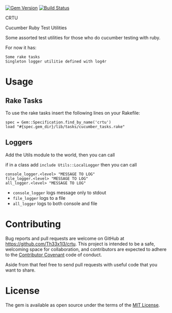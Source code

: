 [![Gem Version](https://badge.fury.io/rb/crtu.svg)](https://badge.fury.io/rb/crtu)
[![Build Status](https://travis-ci.org/Th33x1l3/CRTU.svg?branch=master)](https://travis-ci.org/Th33x1l3/CRTU)

CRTU

Cucumber Ruby Test Utilities

Some assorted test utilities for those who do cucumber testing with ruby. 

For now it has:

    Some rake tasks
    Singleton logger utilitie defined with log4r
    
# Usage

## Rake Tasks
To use the rake tasks insert the following lines on your Rakefile:

```
spec = Gem::Specification.find_by_name('crtu')
load "#{spec.gem_dir}/lib/tasks/cucumber_tasks.rake"

```

## Loggers
Add the Utils module to the world, then you can call

if in a class add `include Utils::LocalLogger`
then you can call
```
console_logger.<level> "MESSAGE TO LOG"
file_logger.<level> "MESSAGE TO LOG"
all_logger.<level> "MESSAGE TO LOG"
```

- `console_logger` logs message only to stdout
- `file_logger` logs to a file
- `all_logger` logs to both console and file

# Contributing

Bug reports and pull requests are welcome on GitHub at https://github.com/Th33x1l3/crtu. This project is intended to be a safe, welcoming space for collaboration, and contributors are expected to adhere to the [Contributor Covenant](http://contributor-covenant.org) code of conduct. 

Aside from that feel free to send pull requests with useful code that you want to share.


# License

The gem is available as open source under the terms of the [MIT License](http://opensource.org/licenses/MIT).

